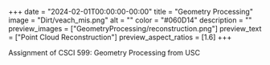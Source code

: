 +++
date = "2024-02-01T00:00:00-00:00"
title = "Geometry Processing"
image = "Dirt/veach_mis.png"
alt = ""
color = "#060D14"
description = ""
preview_images = ["GeometryProcessing/reconstruction.png"]
preview_text = ["Point Cloud Reconstruction"]
preview_aspect_ratios = [1.6]
+++

Assignment of CSCI 599: Geometry Processing from USC

